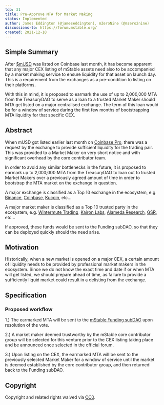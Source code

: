 ```yaml
---
tdp: 31
title: Pre-Approve MTA for Market Making
status: Implemented
author: James Eddington (@jameseddington), mZeroNine (@mzero2nine)
discussions-to: https://forum.mstable.org/
created: 2021-12-10
---
```


## Simple Summary

After [$mUSD](https://www.coingecko.com/en/coins/mstable-usd) was listed on Coinbase last month, it has become apparent that any major CEX listing of mStable assets need also to be accompanied by a market making service to ensure liquidity for that asset on launch day. This is a requirement from the exchanges as a pre-condition to listing on their platforms.

With this in mind, it is proposed to earmark the use of up to 2,000,000 MTA from the TreasuryDAO to serve as a loan to a trusted Market Maker should MTA get listed on a major centralised exchange. The term of this loan would be for a window of service during the first few months of bootstrapping MTA liquidity for that specific CEX.

## Abstract

When mUSD got listed earlier last month on [Coinbase Pro](https://pro.coinbase.com/trade/MUSD-USD), there was a request by the exchange to provide sufficient liquidity for the trading pair. This was provided to a Market Maker on very short notice and with significant overhead by the core contributor team.

In order to avoid any similar bottlenecks in the future, it is proposed to earmark up to 2,000,000 MTA from the TreasuryDAO to loan out to trusted Market Makers over a previously agreed amount of time in order to bootstrap the MTA market on the exchange in question.

A major exchange is classified as a Top 10 exchange in the ecosystem, e.g. [Binance](https://www.binance.com/en), [Coinbase](https://www.coinbase.com/), [Kucoin](https://www.kucoin.com/), etc...

A major market maker is classified as a Top 10 trusted party in the ecosystem, e.g. [Wintermute Trading](https://www.wintermute.com/), [Kairon Labs](https://kaironlabs.com/), [Alameda Research](https://www.alameda-research.com/), [GSR](https://www.gsr.io/), etc...

If approved, these funds would be sent to the Funding subDAO, so that they can be deployed quickly should the need arise.

## Motivation

Historically, when a new market is opened on a major CEX, a certain amount of liquidity needs to be provided by professional market makers in the ecosystem. Since we do not know the exact time and date if or when MTA will get listed, we should prepare ahead of time, as failure to provide a sufficiently liquid market could result in a delisting from the exchange.

## Specification

### Proposed workflow

1.) The earmarked MTA will be sent to the [mStable Funding subDAO](https://etherscan.io/address/0xfcf455d6eb48b3289a712c0b3bc3c7ee0b0ee4c6) upon resolution of the vote.

2.) A market maker deemed trustworthy by the mStable core contributor group will be selected for this venture prior to the CEX listing taking place and be announced once selected in the [official forum](https://forum.mstable.org/).

3.) Upon listing on the CEX, the earmarked MTA will be sent to the previously selected Market Maker for a window of service until the market is deemed established by the core contributor group, and then returned back to the Funding subDAO.

## Copyright

Copyright and related rights waived via [CC0](https://creativecommons.org/publicdomain/zero/1.0/).